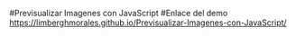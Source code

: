   #Previsualizar Imagenes con JavaScript
  #Enlace del demo 
    https://limberghmorales.github.io/Previsualizar-Imagenes-con-JavaScript/
